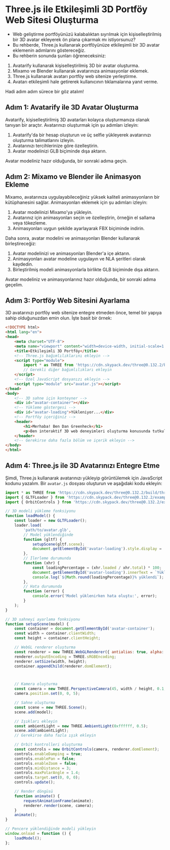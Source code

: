 # Three.js ile Etkileşimli 3D Portföy Web Sitesi Oluşturma

- Web geliştirme portföyünüzü kalabalıktan sıyrılmak için kişiselleştirilmiş bir 3D avatar ekleyerek ön plana çıkarmak mı istiyorsunuz?
- Bu rehberde, Three.js kullanarak portföyünüze etkileşimli bir 3D avatar eklemenin adımlarını göstereceğiz.
- Bu rehberin sonunda şunları öğreneceksiniz:

1. Avatarify kullanarak kişiselleştirilmiş 3D bir avatar oluşturma.
2. Mixamo ve Blender kullanarak avatarınıza animasyonlar eklemek.
3. Three.js kullanarak avatarı portföy web sitenize yerleştirme.
4. Avatarı etkileşimli hale getirerek kullanıcının tıklamalarına yanıt verme.

Hadi adım adım sürece bir göz atalım!

## Adım 1: Avatarify ile 3D Avatar Oluşturma

Avatarify, kişiselleştirilmiş 3D avatarları kolayca oluşturmanıza olanak tanıyan bir araçtır. Avatarınızı oluşturmak için şu adımları izleyin:

1. Avatarify'da bir hesap oluşturun ve üç selfie yükleyerek avatarınızı oluşturma talimatlarını izleyin.
2. Avatarınızı tercihlerinize göre özelleştirin.
3. Avatar modelinizi GLB biçiminde dışa aktarın.

Avatar modeliniz hazır olduğunda, bir sonraki adıma geçin.

## Adım 2: Mixamo ve Blender ile Animasyon Ekleme

Mixamo, avatarınıza uygulayabileceğiniz yüksek kaliteli animasyonların bir kütüphanesini sağlar. Animasyonları eklemek için şu adımları izleyin:

1. Avatar modelinizi Mixamo'ya yükleyin.
2. Avatarınız için animasyonları seçin ve özelleştirin, örneğin el sallama veya tökezleme.
3. Animasyonları uygun şekilde ayarlayarak FBX biçiminde indirin.

Daha sonra, avatar modelini ve animasyonları Blender kullanarak birleştireceğiz:

1. Avatar modelinizi ve animasyonları Blender'a içe aktarın.
2. Animasyonları avatar modeline uygulayın ve NLA şeritleri olarak kaydedin.
3. Birleştirilmiş modeli animasyonlarla birlikte GLB biçiminde dışa aktarın.

Avatar modeliniz ve animasyonlarınız hazır olduğunda, bir sonraki adıma geçelim.

## Adım 3: Portföy Web Sitesini Ayarlama

3D avatarınızı portföy web sitenize entegre etmeden önce, temel bir yapıya sahip olduğunuzdan emin olun. İşte basit bir örnek:

```html
<!DOCTYPE html>
<html lang="en">
<head>
    <meta charset="UTF-8">
    <meta name="viewport" content="width=device-width, initial-scale=1.0">
    <title>Etkileşimli 3D Portföy</title>
    <!-- Three.js bağımlılıklarını ekleyin -->
    <script type="module">
        import * as THREE from 'https://cdn.skypack.dev/three@0.132.2/build/three.module.js';
        // Gerekli diğer bağımlılıkları ekleyin
    </script>
    <!-- Özel JavaScript dosyanızı ekleyin -->
    <script type="module" src="avatar.js"></script>
</head>
<body>
    <!-- 3D sahne için konteyner -->
    <div id="avatar-container"></div>
    <!-- Yükleme göstergesi -->
    <div id="avatar-loading">Yükleniyor...</div>
    <!-- Portföy içeriğiniz -->
    <header>
        <h1>Merhaba! Ben Dan Greenheck</h1>
        <p>Ben interaktif 3D web deneyimleri oluşturma konusunda tutkulu bir web geliştiriciyim.</p>
    </header>
    <!-- Gerekirse daha fazla bölüm ve içerik ekleyin -->
</body>
</html>
```

## Adım 4: Three.js ile 3D Avatarınızı Entegre Etme

Şimdi, Three.js kullanarak avatarınızı yükleyip görüntülemek için JavaScript kodunu yazalım. Bir `avatar.js` dosyası oluşturun ve aşağıdaki kodu ekleyin:

```javascript
import * as THREE from 'https://cdn.skypack.dev/three@0.132.2/build/three.module.js';
import { GLTFLoader } from 'https://cdn.skypack.dev/three@0.132.2/examples/jsm/loaders/GLTFLoader.js';
import { OrbitControls } from 'https://cdn.skypack.dev/three@0.132.2/examples/jsm/controls/OrbitControls.js';

// 3D modeli yükleme fonksiyonu
function loadModel() {
    const loader = new GLTFLoader();
    loader.load(
        'path/to/avatar.glb',
        // Model yüklendiğinde
        function (gltf) {
            setupScene(gltf.scene);
            document.getElementById('avatar-loading').style.display = 'none';
        },
        // İlerleme durumunda
        function (xhr) {
            const loadingPercentage = (xhr.loaded / xhr.total) * 100;
            document.getElementById('avatar-loading').innerText = `Yükleniyor... ${Math.round(loadingPercentage)}%`;
            console.log(`${Math.round(loadingPercentage)}% yüklendi`);
        },
        // Hata durumunda
        function (error) {
            console.error('Model yüklenirken hata oluştu:', error);
        }
    );
}

// 3D sahneyi ayarlama fonksiyonu
function setupScene(model) {
    const container = document.getElementById('avatar-container');
    const width = container.clientWidth;
    const height = container.clientHeight;

    // WebGL renderer oluşturma
    const renderer = new THREE.WebGLRenderer({ antialias: true, alpha: true });
    renderer.outputEncoding = THREE.sRGBEncoding;
    renderer.setSize(width, height);
    container.appendChild(renderer.domElement);



    // Kamera oluşturma
    const camera = new THREE.PerspectiveCamera(45, width / height, 0.1, 1000);
    camera.position.set(0, 0, 5);

    // Sahne oluşturma
    const scene = new THREE.Scene();
    scene.add(model);

    // Işıkları ekleyin
    const ambientLight = new THREE.AmbientLight(0xffffff, 0.5);
    scene.add(ambientLight);
    // Gerekirse daha fazla ışık ekleyin

    // Orbit kontrolleri oluşturma
    const controls = new OrbitControls(camera, renderer.domElement);
    controls.enableDamping = true;
    controls.enablePan = false;
    controls.enableZoom = false;
    controls.minDistance = 3;
    controls.maxPolarAngle = 1.4;
    controls.target.set(0, 0, 0);
    controls.update();

    // Render döngüsü
    function animate() {
        requestAnimationFrame(animate);
        renderer.render(scene, camera);
    }
    animate();
}

// Pencere yüklendiğinde modeli yükleyin
window.onload = function () {
    loadModel();
};
```
